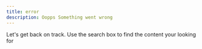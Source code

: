```yaml
---
title: error
description: Oopps Something went wrong
---
```

Let's get back on track. Use the search box to find the content your looking for
